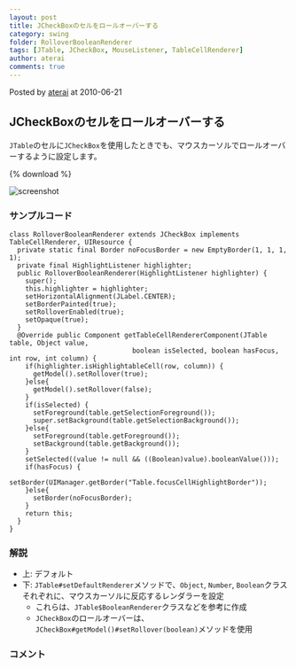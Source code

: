 ```yaml
---
layout: post
title: JCheckBoxのセルをロールオーバーする
category: swing
folder: RolloverBooleanRenderer
tags: [JTable, JCheckBox, MouseListener, TableCellRenderer]
author: aterai
comments: true
---
```


Posted by [aterai](http://terai.xrea.jp/aterai.html) at 2010-06-21

## JCheckBoxのセルをロールオーバーする
`JTable`のセルに`JCheckBox`を使用したときでも、マウスカーソルでロールオーバーするように設定します。

{% download %}

![screenshot](https://lh6.googleusercontent.com/_9Z4BYR88imo/TQTSCUU481I/AAAAAAAAAiI/LzyeHFbwP40/s800/RolloverBooleanRenderer.png)

### サンプルコード
<pre class="prettyprint"><code>class RolloverBooleanRenderer extends JCheckBox implements TableCellRenderer, UIResource {
  private static final Border noFocusBorder = new EmptyBorder(1, 1, 1, 1);
  private final HighlightListener highlighter;
  public RolloverBooleanRenderer(HighlightListener highlighter) {
    super();
    this.highlighter = highlighter;
    setHorizontalAlignment(JLabel.CENTER);
    setBorderPainted(true);
    setRolloverEnabled(true);
    setOpaque(true);
  }
  @Override public Component getTableCellRendererComponent(JTable table, Object value,
                               boolean isSelected, boolean hasFocus, int row, int column) {
    if(highlighter.isHighlightableCell(row, column)) {
      getModel().setRollover(true);
    }else{
      getModel().setRollover(false);
    }
    if(isSelected) {
      setForeground(table.getSelectionForeground());
      super.setBackground(table.getSelectionBackground());
    }else{
      setForeground(table.getForeground());
      setBackground(table.getBackground());
    }
    setSelected((value != null &amp;&amp; ((Boolean)value).booleanValue()));
    if(hasFocus) {
      setBorder(UIManager.getBorder("Table.focusCellHighlightBorder"));
    }else{
      setBorder(noFocusBorder);
    }
    return this;
  }
}
</code></pre>

### 解説
- 上: デフォルト
- 下: `JTable#setDefaultRenderer`メソッドで、`Object`, `Number`, `Boolean`クラスそれぞれに、マウスカーソルに反応するレンダラーを設定
    - これらは、`JTable$BooleanRenderer`クラスなどを参考に作成
    - `JCheckBox`のロールオーバーは、`JCheckBox#getModel()#setRollover(boolean)`メソッドを使用

<!-- dummy comment line for breaking list -->

### コメント
